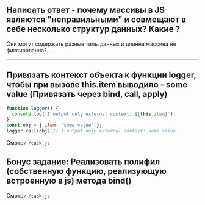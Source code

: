## Написать ответ - почему массивы в JS являются "неправильными" и совмещают в себе несколько структур данных? Какие ?
Они могут содержать разные типы данных и длинна массива не фиксированна?...
***
## Привязать контекст объекта к функции logger, чтобы при вызове this.item выводило - some value (Привязать через bind, call, apply)

```javascript
function logger() {
  console.log(`I output only external context: ${this.item}`);
}
const obj = { item: "some value" };
logger.call(obj) // I output only external context: some value
```
Смотри `/task.js`

## Бонус задание: Реализовать полифил (собственную функцию, реализующую встроенную в js) метода bind()
Смотри `/task.js`